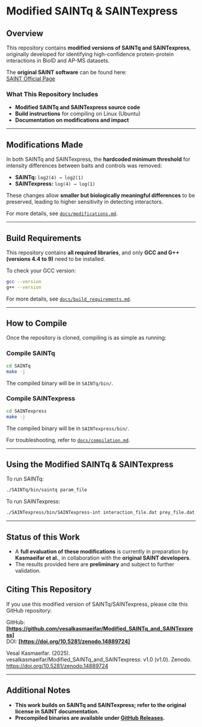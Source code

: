 # **Modified SAINTq & SAINTexpress**

## **Overview**
This repository contains **modified versions of SAINTq and SAINTexpress**, originally developed for identifying high-confidence protein-protein interactions in BioID and AP-MS datasets.

The **original SAINT software** can be found here:  
[SAINT Official Page](https://saint-apms.sourceforge.net/Main.html)

### **What This Repository Includes**
- **Modified SAINTq and SAINTexpress source code**
- **Build instructions** for compiling on Linux (Ubuntu)
- **Documentation on modifications and impact**

---

## **Modifications Made**
In both SAINTq and SAINTexpress, the **hardcoded minimum threshold** for intensity differences between baits and controls was removed:

- **SAINTq:** `log2(4) → log2(1)`
- **SAINTexpress:** `log(4) → log(1)`

These changes allow **smaller but biologically meaningful differences** to be preserved, leading to higher sensitivity in detecting interactors.

For more details, see [`docs/modifications.md`](docs/modifications.md).

---

## **Build Requirements**
This repository contains **all required libraries**, and only **GCC and G++ (versions 4.4 to 9)** need to be installed.

To check your GCC version:
```bash
gcc --version
g++ --version
```
For more details, see [`docs/build_requirements.md`](docs/build_requirements.md).

---

## **How to Compile**
Once the repository is cloned, compiling is as simple as running:

### **Compile SAINTq**
```bash
cd SAINTq
make -j
```
The compiled binary will be in `SAINTq/bin/`.

### **Compile SAINTexpress**
```bash
cd SAINTexpress
make -j
```
The compiled binary will be in `SAINTexpress/bin/`.

For troubleshooting, refer to [`docs/compilation.md`](docs/compilation.md).

---

## **Using the Modified SAINTq & SAINTexpress**
To run SAINTq:
```bash
./SAINTq/bin/saintq param_file
```
To run SAINTexpress:
```bash
./SAINTexpress/bin/SAINTexpress-int interaction_file.dat prey_file.dat bait_file.dat
```

---

## **Status of this Work**
- A **full evaluation of these modifications** is currently in preparation by **Kasmaeifar et al.**, in collaboration with the **original SAINT developers**.
- The results provided here are **preliminary** and subject to further validation.


## **Citing This Repository**
If you use this modified version of SAINTq/SAINTexpress, please cite this GitHub repository:

GitHub: **[https://github.com/vesalkasmaeifar/Modified_SAINTq_and_SAINTexpress]**  
DOI: **[https://doi.org/10.5281/zenodo.14889724]**

Vesal Kasmaeifar. (2025). vesalkasmaeifar/Modified_SAINTq_and_SAINTexpress: v1.0 (v1.0). Zenodo. https://doi.org/10.5281/zenodo.14889724

---

## **Additional Notes**
- **This work builds on SAINTq and SAINTexpress; refer to the original license in SAINT documentation.**
- **Precompiled binaries are available under [GitHub Releases](https://github.com/vesalkasmaeifar/Modified_SAINTq_SAINTexpress/releases/tag/v1.0).**
